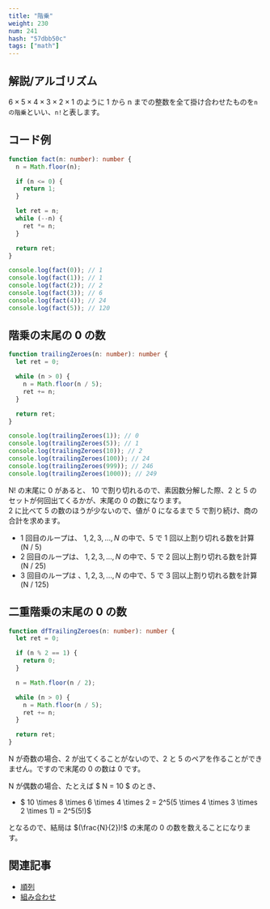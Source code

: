 ```yaml
---
title: "階乗"
weight: 230
num: 241
hash: "57dbb50c"
tags: ["math"]
---
```


## 解説/アルゴリズム

$6 \times 5 \times 4 \times 3 \times 2 \times 1$ のように 1 から n までの整数を全て掛け合わせたものを`nの階乗`といい、`n!`と表します。

## コード例

```typescript
function fact(n: number): number {
  n = Math.floor(n);

  if (n <= 0) {
    return 1;
  }

  let ret = n;
  while (--n) {
    ret *= n;
  }

  return ret;
}
```

```typescript
console.log(fact(0)); // 1
console.log(fact(1)); // 1
console.log(fact(2)); // 2
console.log(fact(3)); // 6
console.log(fact(4)); // 24
console.log(fact(5)); // 120
```

## 階乗の末尾の 0 の数

```typescript
function trailingZeroes(n: number): number {
  let ret = 0;

  while (n > 0) {
    n = Math.floor(n / 5);
    ret += n;
  }

  return ret;
}
```

```typescript
console.log(trailingZeroes(1)); // 0
console.log(trailingZeroes(5)); // 1
console.log(trailingZeroes(10)); // 2
console.log(trailingZeroes(100)); // 24
console.log(trailingZeroes(999)); // 246
console.log(trailingZeroes(1000)); // 249
```

N! の末尾に 0 があると、 10 で割り切れるので、素因数分解した際、2 と 5 のセットが何回出てくるかが、末尾の 0 の数になります。  
2 に比べて 5 の数のほうが少ないので、値が 0 になるまで 5 で割り続け、商の合計を求めます。

- 1 回目のループは、 $1,2,3,...,N$ の中で、5 で 1 回以上割り切れる数を計算 (N / 5)
- 2 回目のループは、 $1,2,3,...,N$ の中で、5 で 2 回以上割り切れる数を計算 (N / 25)
- 3 回目のループは 、$1,2,3,...,N$ の中で、5 で 3 回以上割り切れる数を計算 (N / 125)

## 二重階乗の末尾の 0 の数

```typescript
function dfTrailingZeroes(n: number): number {
  let ret = 0;

  if (n % 2 == 1) {
    return 0;
  }

  n = Math.floor(n / 2);

  while (n > 0) {
    n = Math.floor(n / 5);
    ret += n;
  }

  return ret;
}
```

N が奇数の場合、2 が出てくることがないので、2 と 5 のペアを作ることができません。ですので末尾の 0 の数は 0 です。

N が偶数の場合、たとえば $ N = 10 $ のとき、

- $ 10 \times 8 \times 6 \times 4 \times 2 = 2^5(5 \times 4 \times 3 \times 2 \times 1) = 2^5(5!)$

となるので、結局は $(\frac{N}{2})!$ の末尾の 0 の数を数えることになります。

## 関連記事

- [順列](/be4f0af7)
- [組み合わせ](/10c33141)
